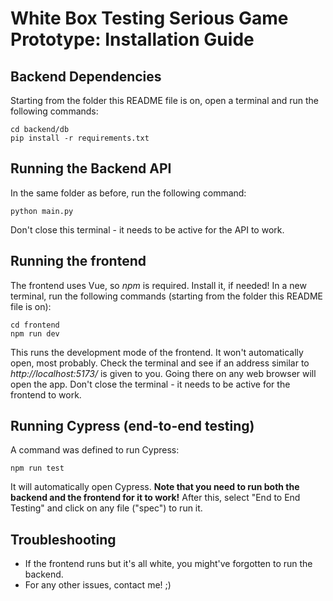 # White Box Testing Serious Game Prototype: Installation Guide

## Backend Dependencies
Starting from the folder this README file is on, open a terminal and run the following commands:
```
cd backend/db
pip install -r requirements.txt
```

## Running the Backend API
In the same folder as before, run the following command:
```
python main.py
```
Don't close this terminal - it needs to be active for the API to work.

## Running the frontend
The frontend uses Vue, so *npm* is required. Install it, if needed!
In a new terminal, run the following commands (starting from the folder this README file is on):
```
cd frontend
npm run dev
```
This runs the development mode of the frontend. It won't automatically open, most probably. Check the terminal and see if an address similar to *http://localhost:5173/* is given to you. Going there on any web browser will open the app.
Don't close the terminal - it needs to be active for the frontend to work.

## Running Cypress (end-to-end testing)
A command was defined to run Cypress:
```
npm run test
```
It will automatically open Cypress. **Note that you need to run both the backend and the frontend for it to work!**
After this, select "End to End Testing" and click on any file ("spec") to run it.

## Troubleshooting
- If the frontend runs but it's all white, you might've forgotten to run the backend.
- For any other issues, contact me! ;)